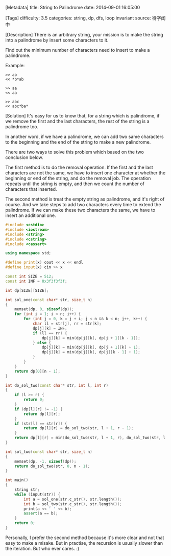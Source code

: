 [Metadata]
title: String to Palindrome
date: 2014-09-01 16:05:00

[Tags]
difficulty: 3.5
categories: string, dp, dfs, loop invariant
source: 待字闺中

[Description]
There is an arbitrary string, your mission is to make the string into a palindrome by insert some characters to it.

Find out the minimum number of characters need to insert to make a palindrome.

Example:

```
>> ab
<< *b*ab

>> aa
<< aa

>> abc
<< abc*ba*
```

[Solution]
It's easy for us to know that, for a string which is palindrome, if we remove the first and the last characters, the rest of the string is a palindrome too.

In another word, if we have a palindrome, we can add two same characters to the beginning and the end of the string to make a new palindrome.

There are two ways to solve this problem which based on the two conclusion below.

The first method is to do the removal operation. If the first and the last characters are not the same, we have to insert one character at whether the beginning or end of the string, and do the removal job. The operation repeats until the string is empty, and then we count the number of characters that inserted.

The second method is treat the empty string as palindrome, and it's right of course. And we take steps to add two characters every time to extend the palindrome. If we can make these two characters the same, we have to insert an additional one.

```cpp
#include <cstdio>
#include <iostream>
#include <string>
#include <cstring>
#include <cassert>

using namespace std;

#define print(x) cout << x << endl
#define input(x) cin >> x

const int SIZE = 512;
const int INF = 0x3f3f3f3f;

int dp[SIZE][SIZE];

int sol_one(const char* str, size_t n)
{
    memset(dp, 0, sizeof(dp));
    for (int i = 1; i < n; i++) {
        for (int j = 0, k = j + i; j < n && k < n; j++, k++) {
            char ll = str[j], rr = str[k];
            dp[j][k] = INF;
            if (ll == rr) {
                dp[j][k] = min(dp[j][k], dp[j + 1][k - 1]);
            } else {
                dp[j][k] = min(dp[j][k], dp[j + 1][k] + 1);
                dp[j][k] = min(dp[j][k], dp[j][k - 1] + 1);
            }
        }
    }
    return dp[0][n - 1];
}

int do_sol_two(const char* str, int l, int r)
{
    if (l >= r) {
        return 0;
    }
    if (dp[l][r] != -1) {
        return dp[l][r];
    }
    if (str[l] == str[r]) {
        return dp[l][r] = do_sol_two(str, l + 1, r - 1);
    }
    return dp[l][r] = min(do_sol_two(str, l + 1, r), do_sol_two(str, l, r - 1)) + 1;
}

int sol_two(const char* str, size_t n)
{
    memset(dp, -1, sizeof(dp));
    return do_sol_two(str, 0, n - 1);
}

int main()
{
    string str;
    while (input(str)) {
        int a = sol_one(str.c_str(), str.length());
        int b = sol_two(str.c_str(), str.length());
        print(a << ' ' << b);
        assert(a == b);
    }
    return 0;
}

```

Personally, I prefer the second method because it's more clear and not that easy to make a misake. But in practise, the recursion is usually slower than the iteration. But who ever cares. :)
